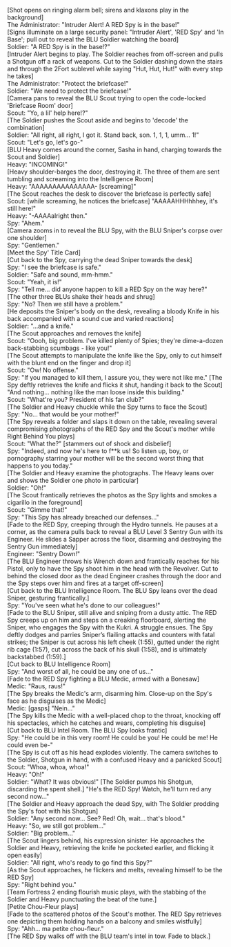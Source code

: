 [Shot opens on ringing alarm bell; sirens and klaxons play in the background]<br>The Administrator: "Intruder Alert! A RED Spy is in the base!"<br>[Signs illuminate on a large security panel: "Intruder Alert', 'RED Spy' and 'In Base'; pull out to reveal the BLU Soldier watching the board]<br>Soldier: "A RED Spy is in the base!?"<br>[Intruder Alert begins to play. The Soldier reaches from off-screen and pulls a Shotgun off a rack of weapons. Cut to the Soldier dashing down the stairs and through the 2Fort sublevel while saying "Hut, Hut, Hut!" with every step he takes]<br>The Administrator: "Protect the briefcase!"<br>Soldier: "We need to protect the briefcase!"<br>[Camera pans to reveal the BLU Scout trying to open the code-locked 'Briefcase Room' door]<br>Scout: "Yo, a lil' help here!?"<br>[The Soldier pushes the Scout aside and begins to 'decode' the combination]<br>Soldier: "All right, all right, I got it. Stand back, son. 1, 1, 1, umm... 1!"<br>Scout: "Let's go, let's go-"<br>[BLU Heavy comes around the corner, Sasha in hand, charging towards the Scout and Soldier]<br>Heavy: "INCOMING!"<br>[Heavy shoulder-barges the door, destroying it. The three of them are sent tumbling and screaming into the Intelligence Room]<br>Heavy: "AAAAAAAAAAAAAAA- [screaming]"<br>[The Scout reaches the desk to discover the briefcase is perfectly safe]<br>Scout: [while screaming, he notices the briefcase] "AAAAAHHHhhhey, it's still here!"<br>Heavy: "-AAAAalright then."<br>Spy: "Ahem."<br>[Camera zooms in to reveal the BLU Spy, with the BLU Sniper's corpse over one shoulder]<br>Spy: "Gentlemen."<br>[Meet the Spy' Title Card]<br>[Cut back to the Spy, carrying the dead Sniper towards the desk]<br>Spy: "I see the briefcase is safe."<br>Soldier: "Safe and sound, mm-hmm."<br>Scout: "Yeah, it is!"<br>Spy: "Tell me... did anyone happen to kill a RED Spy on the way here?"<br>[The other three BLUs shake their heads and shrug]<br>Spy: "No? Then we still have a problem."<br>[He deposits the Sniper's body on the desk, revealing a bloody Knife in his back accompanied with a sound cue and varied reactions]<br>Soldier: "...and a knife."<br>[The Scout approaches and removes the knife]<br>Scout: "Oooh, big problem. I've killed plenty of Spies; they're dime-a-dozen back-stabbing scumbags - like you!"<br>[The Scout attempts to manipulate the knife like the Spy, only to cut himself with the blunt end on the finger and drop it]<br>Scout: "Ow! No offense."<br>Spy: "If you managed to kill them, I assure you, they were not like me." [The Spy deftly retrieves the knife and flicks it shut, handing it back to the Scout] "And nothing... nothing like the man loose inside this building."<br>Scout: "What're you? President of his fan club?"<br>[The Soldier and Heavy chuckle while the Spy turns to face the Scout]<br>Spy: "No... that would be your mother!"<br>[The Spy reveals a folder and slaps it down on the table, revealing several compromising photographs of the RED Spy and the Scout's mother while Right Behind You plays]<br>Scout: "What the?" [stammers out of shock and disbelief]<br>Spy: "Indeed, and now he's here to f\*\*k us! So listen up, boy, or pornography starring your mother will be the second worst thing that happens to you today."<br>[The Soldier and Heavy examine the photographs. The Heavy leans over and shows the Soldier one photo in particular]<br>Soldier: "Oh!"<br>[The Scout frantically retrieves the photos as the Spy lights and smokes a cigarillo in the foreground]<br>Scout: "Gimme that!"<br>Spy: "This Spy has already breached our defenses..."<br>[Fade to the RED Spy, creeping through the Hydro tunnels. He pauses at a corner, as the camera pulls back to reveal a BLU Level 3 Sentry Gun with its Engineer. He slides a Sapper across the floor, disarming and destroying the Sentry Gun immediately]<br>Engineer: "Sentry Down!"<br>[The BLU Engineer throws his Wrench down and frantically reaches for his Pistol, only to have the Spy shoot him in the head with the Revolver. Cut to behind the closed door as the dead Engineer crashes through the door and the Spy steps over him and fires at a target off-screen]<br>[Cut back to the BLU Intelligence Room. The BLU Spy leans over the dead Sniper, gesturing frantically.]<br>Spy: "You've seen what he's done to our colleagues!"<br>[Fade to the BLU Sniper, still alive and sniping from a dusty attic. The RED Spy creeps up on him and steps on a creaking floorboard, alerting the Sniper, who engages the Spy with the Kukri. A struggle ensues. The Spy deftly dodges and parries Sniper’s flailing attacks and counters with fatal strikes; the Sniper is cut across his left cheek (1:55), gutted under the right rib cage (1:57), cut across the back of his skull (1:58), and is ultimately backstabbed (1:59).]<br>[Cut back to BLU Intelligence Room]<br>Spy: "And worst of all, he could be any one of us..."<br>[Fade to the RED Spy fighting a BLU Medic, armed with a Bonesaw]<br>Medic: "Raus, raus!"<br>[The Spy breaks the Medic's arm, disarming him. Close-up on the Spy's face as he disguises as the Medic]<br>Medic: [gasps] "Nein..."<br>[The Spy kills the Medic with a well-placed chop to the throat, knocking off his spectacles, which he catches and wears, completing his disguise]<br>[Cut back to BLU Intel Room. The BLU Spy looks frantic]<br>Spy: "He could be in this very room! He could be you! He could be me! He could even be-"<br>[The Spy is cut off as his head explodes violently. The camera switches to the Soldier, Shotgun in hand, with a confused Heavy and a panicked Scout]<br>Scout: "Whoa, whoa, whoa!"<br>Heavy: "Oh!"<br>Soldier: "What? It was obvious!" [The Soldier pumps his Shotgun, discarding the spent shell.] "He's the RED Spy! Watch, he'll turn red any second now..."<br>[The Soldier and Heavy approach the dead Spy, with The Soldier prodding the Spy's foot with his Shotgun]<br>Soldier: "Any second now... See? Red! Oh, wait... that's blood."<br>Heavy: "So, we still got problem..."<br>Soldier: "Big problem..."<br>[The Scout lingers behind, his expression sinister. He approaches the Soldier and Heavy, retrieving the knife he pocketed earlier, and flicking it open easily]<br>Soldier: "All right, who's ready to go find this Spy?"<br>[As the Scout approaches, he flickers and melts, revealing himself to be the RED Spy]<br>Spy: "Right behind you."<br>[Team Fortress 2 ending flourish music plays, with the stabbing of the Soldier and Heavy punctuating the beat of the tune.]<br>[Petite Chou-Fleur plays]<br>[Fade to the scattered photos of the Scout's mother. The RED Spy retrieves one depicting them holding hands on a balcony and smiles wistfully]<br>Spy: "Ahh... ma petite chou-fleur."<br>[The RED Spy walks off with the BLU team's intel in tow. Fade to black.]<br>
